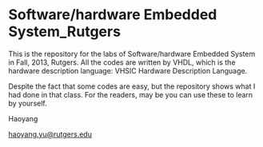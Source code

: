 Software/hardware Embedded System_Rutgers
====

This is the repository for the labs of Software/hardware Embedded System in Fall, 2013, Rutgers. All the codes are written by VHDL, which is the hardware description language: VHSIC Hardware Description Language. 

Despite the fact that some codes are easy, but the repository shows what I had done in that class. For the readers, may be you can use these to learn by yourself.

Haoyang

haoyang.yu@rutgers.edu
